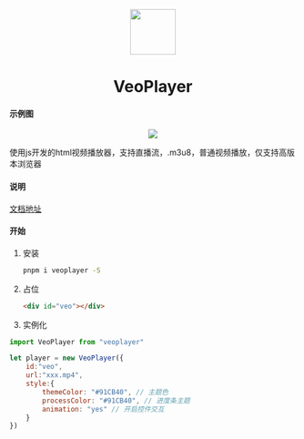 <p align="center">
<img src="https://gitee.com/dlongs49/veoplayer/raw/master/static/veoplayer_logo.png" style="width:80px;height:80px;"/>
</p>


<h1 align="center">VeoPlayer</h1>

#### 示例图

<p align="center">
<img src="https://gitee.com/dlongs49/veoplayer/raw/master/static/202306252121.png" />
</p>
使用js开发的html视频播放器，支持直播流，.m3u8，普通视频播放，仅支持高版本浏览器

#### 说明

[文档地址](https://veoplaydoc.netlify.app/)

#### 开始

1. 安装

   ```bash
   pnpm i veoplayer -S
   ```

2. 占位

   ```html
   <div id="veo"></div>
   ```

3. 实例化

```javascript
import VeoPlayer from "veoplayer"

let player = new VeoPlayer({
	id:"veo",
	url:"xxx.mp4",
	style:{
        themeColor: "#91CB40", // 主题色
        processColor: "#91CB40", // 进度条主题
        animation: "yes" // 开启控件交互
    }
})
```

